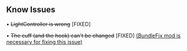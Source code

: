 ## Know Issues
• ~~LightController is wrong~~ [FIXED]

• ~~The cuff (and the hook) can't be changed~~ [FIXED] [(BundleFix mod is necessary for fixing this issue)](https://lethal-league-blaze.thunderstore.io/package/AndyLobjois/BundleFix/)
